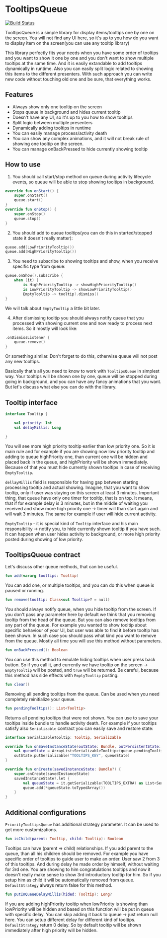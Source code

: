 # TooltipsQueue

[![Build Status](https://travis-ci.org/badoo/TooltipsQueue.svg?branch=master)](https://travis-ci.org/badoo/TooltipsQueue)

TooltipsQueue is a simple library for display items/tooltips one by one on the screen. You will not find any UI here, so it's up to you how do you want to display item on the screen(you can use any tooltip library)

This library perfectly fits your needs when you have some order of tooltips and you want to show it one by one and you don't want to show multiple tooltips at the same time. And it is easily extandable to add tooltips dynamically in runtime. Also you can easily split logic related to showing this items to the different presenters. With such approach you can write new code without touching old one and be sure, that everything works.

## Features
 - Always show only one tooltip on the screen
 - Stops queue in background and hides current tooltip
 - Doesn't have any UI, so it's up to you how to show tooltips
 - Split logic between multiple presenters
 - Dynamically adding tooltips in runtime
 - You can easily manage process/activity death
 - You can show any complex animations, and it will not break rule of showing one tooltip on the screen.
 - You can manage onBackPressed to hide currently showing tooltip
<!---
## Download
Available through jitpack.
(Add the maven repo to your root build.gradle)

```gradle
allprojects {
    repositories {
        maven { url 'https://jitpack.io' }
    }
}
```
Add the dependencies:
```gradle
implementation 'com.github.badoo.tooltipsqueue:tooltipsqueue:0.1.0'
```
--->
## How to use
1. You should call start/stop method on queue during activity lifecycle events, so queue will be able to stop showing tooltips in background.
```kotlin
override fun onStart() {
    super.onStart()
    queue.start()
}
override fun onStop() {
    super.onStop()
    queue.stop()
}
```
2. You should add to queue tooltips(you can do this in started/stopped state it doesn't really matter):
```kotlin
queue.add(LowPriorityTooltip())
queue.add(HighPriorityTooltip())
```
3. You need to subscribe to showing tooltips and show, when you receive specific type from queue:
```kotlin
queue.onShow().subscribe {
    when (it) {
        is HighPriorityTooltip -> showHighPriorityTooltip()
        is LowPriorityTooltip -> showLowPriorityTooltip()
        EmptyTooltip -> tooltip?.dismiss()
}
```
We will talk about `EmptyTooltip` a little bit later.

4. After dismissing tooltip you should always notify queue that you processed with showing current one and now ready to process next items. So it mostly will look like:
```kotlin
.onDismissListener {
    queue.remove()
}
```
Or something similar. Don't forget to do this, otherwise queue will not post any new tooltips.

Basically that's all you need to know to work with `TooltipsQueue` in simplest way. Your tooltips will be shown one by one, queue will be stopped during going in background, and you can have any fancy animations that you want. But let's discuss what else you can do with the library.

## Tooltip interface
```kotlin
interface Tooltip {

    val priority: Int
    val delayMillis: Long

}
```
You will see more high priority tooltip earlier than low priority one. So it is main rule and for example if you are showing now low priority tooltip and adding to queue highPriority one, than current one will be hidden and placed back in the queue, and highPriority will be shown immediately. Because of that you must hide currently shown tooltips in case of receiving `EmptyTooltip`.

`dellayMillis` field is responsible for having gap between starting processing tooltip and actual showing. Imagine, that you want to show tooltip, only if user was staying on this screen at least 3 minutes. Important thing, that queue have only one timer for tooltip, that is on top. It means, that if for example delay is 3 minutes, but in the middle of waiting you received and show more high priority one -> timer will than start again and will wait 3 minutes. The same for example if user will hide current activity.

`EmptyTooltip` - it is special kind of `Tooltip` interface and his main responsibility -> notify you, to hide currently shown tooltip if you have such. It can happen when user hides activity to background, or more high priority posted during showing of low priority.

## TooltipsQueue contract
Let's discuss other queue methods, that can be useful.
 
```kotlin
fun add(vararg tooltips: Tooltip)
```
You can add one, or multiple tooltips, and you can do this when queue is paused or running.

```kotlin
fun remove(tooltip: Class<out Tooltip>? = null)
```
You should always notify queue, when you hide tooltip from the screen. 
If you don't pass any parameter here by default we think that you removing tooltip from the head of the queue. 
But you can also remove tooltips from any part of the queue. 
For example you wanted to show tooltip about specific behaviour of your UI, but user was able to find it before tooltip has been shown.
In such case you should pass what kind you want to remove from the queue.
Mostly all time you will use this method without parameters.

```kotlin
fun onBackPressed(): Boolean
```
You can use this method to emulate hiding tooltips when user press back button.
So if you call it, and currently we have tooltip on the screen -> `EmptyTooltip` will be posted, and `true` will be returned.
Be careful, because this method has side effects with `EmptyTooltip` posting.

```kotlin
fun clear()
```
Removing all pending tooltips from the queue. Can be used when you need completely reinitialize your queue.

```kotlin
fun pendingTooltips(): List<Tooltip>
``` 
Returns all pending tooltips that were not shown. 
You can use to save your tooltips inside bundle to handle activity death. 
For example if your tooltips satisfy also `Serializable` contract you can easily save and restore state:
```kotlin
interface SerializableTooltip: Tooltip, Serializable

override fun onSaveInstanceState(outState: Bundle, outPersistentState: PersistableBundle?) {
    val queueState = ArrayList<SerializableTooltip>(queue.pendingTooltips().filterIsInstance<SerializableTooltip>())
    outState.putSerializable("TOOLTIPS_KEY", queueState)
}

override fun onCreate(savedInstanceState: Bundle?) {
    super.onCreate(savedInstanceState)
    savedInstanceState?.let {
        val queueState = it.getSerializable(TOOLTIPS_EXTRA) as List<SerializableTooltip>
        queue.add(*queueState.toTypedArray())
    }
}
```

## Additional configurations
`PriorityTooltipsQueue` has additional strategy parameter. It can be used to get more customizations.
```kotlin
fun isChild(parent: Tooltip, child: Tooltip): Boolean
```
Tooltips can have (parent => child) relationships. If you add parent to the queue, than all his children
should be removed. For example you have specific order of tooltips to guide user to make an order.
User saw 2 from 3 of this tooltips. And during delay he made order by himself, without waiting for 3rd one.
You are showing to him congratulations tooltips and now it doesn't really make sense to show 3rd
introductory tooltip for him. So if you setup him as child it will be automatically removed from queue.
`DefaultStrategy` always return false for this method.

```kotlin
fun putInQueueDelayMillis(hided: Tooltip): Long?
```
If you are adding highPriority tooltip when lowPriority is showing than lowPriority will be hidden and
based on this function will be put in queue with specific delay.
You can skip adding it back to queue -> just return null here. 
You can setup different delay for different kind of tooltips.
`DefaultStrategy` return 0 delay. So by default tooltip will be shown immediately after high priority will be hidden. 